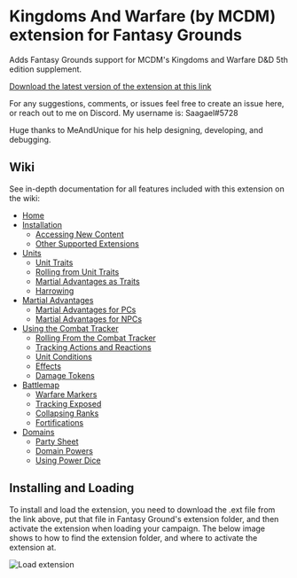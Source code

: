 # Kingdoms And Warfare (by MCDM) extension for Fantasy Grounds

Adds Fantasy Grounds support for MCDM's Kingdoms and Warfare D&amp;D 5th edition supplement.

[Download the latest version of the extension at this link](https://github.com/MCDMFG/KingdomsAndWarfare/releases/latest/download/KingdomsAndWarfare.ext)

For any suggestions, comments, or issues feel free to create an issue here, or reach out to me on Discord. My username is: Saagael#5728

Huge thanks to MeAndUnique for his help designing, developing, and debugging.

## Wiki

See in-depth documentation for all features included with this extension on the wiki:

* [Home](https://github.com/Gtaray/FG_KingdomsAndWarfare/wiki)
* [Installation](https://github.com/Gtaray/FG_KingdomsAndWarfare/wiki/Installation)
  * [Accessing New Content](https://github.com/Gtaray/FG_KingdomsAndWarfare/wiki/Accessing-New-Content)
  * [Other Supported Extensions](https://github.com/Gtaray/FG_KingdomsAndWarfare/wiki/Other-Supported-Extensions)
* [Units](https://github.com/Gtaray/FG_KingdomsAndWarfare/wiki/Units)
  * [Unit Traits](https://github.com/Gtaray/FG_KingdomsAndWarfare/wiki/Unit-Traits)
  * [Rolling from Unit Traits](https://github.com/Gtaray/FG_KingdomsAndWarfare/wiki/Rolling-from-Unit-Traits)
  * [Martial Advantages as Traits](https://github.com/Gtaray/FG_KingdomsAndWarfare/wiki/Martial-Advantages-as-Traits)
  * [Harrowing](https://github.com/Gtaray/FG_KingdomsAndWarfare/wiki/Harrowing)
* [Martial Advantages](https://github.com/Gtaray/FG_KingdomsAndWarfare/wiki/Martial-Advantages)
  * [Martial Advantages for PCs](https://github.com/Gtaray/FG_KingdomsAndWarfare/wiki/Martial-Advantages-for-PCs)
  * [Martial Advantages for NPCs](https://github.com/Gtaray/FG_KingdomsAndWarfare/wiki/Martial-Advantages-for-NPCs)
* [Using the Combat Tracker](https://github.com/Gtaray/FG_KingdomsAndWarfare/wiki/Using-the-Combat-Tracker)
  * [Rolling From the Combat Tracker](https://github.com/Gtaray/FG_KingdomsAndWarfare/wiki/Rolling-From-the-Combat-Tracker)
  * [Tracking Actions and Reactions](https://github.com/Gtaray/FG_KingdomsAndWarfare/wiki/Tracking-Actions-and-Reactions)
  * [Unit Conditions](https://github.com/Gtaray/FG_KingdomsAndWarfare/wiki/Unit-Conditions)
  * [Effects](https://github.com/Gtaray/FG_KingdomsAndWarfare/wiki/Effects)
  * [Damage Tokens](https://github.com/Gtaray/FG_KingdomsAndWarfare/wiki/Damage-Tokens)
* [Battlemap](https://github.com/Gtaray/FG_KingdomsAndWarfare/wiki/Battlemap)
  * [Warfare Markers](https://github.com/Gtaray/FG_KingdomsAndWarfare/wiki/Warfare-Markers)
  * [Tracking Exposed](https://github.com/Gtaray/FG_KingdomsAndWarfare/wiki/Tracking-Exposed)
  * [Collapsing Ranks](https://github.com/Gtaray/FG_KingdomsAndWarfare/wiki/Collapsing-Ranks)
  * [Fortifications](https://github.com/Gtaray/FG_KingdomsAndWarfare/wiki/Fortifications)
* [Domains](https://github.com/Gtaray/FG_KingdomsAndWarfare/wiki/Domains)
  * [Party Sheet](https://github.com/Gtaray/FG_KingdomsAndWarfare/wiki/Party-Sheet)
  * [Domain Powers](https://github.com/Gtaray/FG_KingdomsAndWarfare/wiki/Domain-Powers)
  * [Using Power Dice](https://github.com/Gtaray/FG_KingdomsAndWarfare/wiki/Using-Power-Dice)

## Installing and Loading

To install and load the extension, you need to download the .ext file from the link above, put that file in Fantasy Ground's extension folder, and then activate the extension when loading your campaign. The below image shows to how to find the extension folder, and where to activate the extension at.

![Load extension](https://i.imgur.com/7XaJgvX.png)
